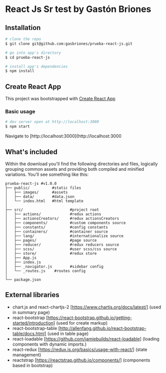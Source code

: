 # React Js Sr test by Gastón Briones
## Installation

``` bash
# clone the repo
$ git clone git@github.com:gasbriones/prueba-react-js.git

# go into app's directory
$ cd prueba-react-js

# install app's dependencies
$ npm install

```
## Create React App
This project was bootstrapped with [Create React App](https://github.com/facebook/create-react-app)

### Basic usage

``` bash
# dev server open at http://localhost:3000
$ npm start
```

Navigate to [http://localhost:3000](http://localhost:3000

## What's included

Within the download you'll find the following directories and files, logically grouping common assets and providing both compiled and minified variations. You'll see something like this:

```
prueba-react-js #v1.0.0
├── public/          #static files
│   ├── images/      #assets
│   ├── data/        #data.json
│   └── index.html   #html template
│
├── src/                     #project root
│   ├── actions/             #redux actions
│   ├── actionsCreators/     #redux actionsCreators
│   ├── components/          #custom components source
│   ├── constants/           #config constants
│   ├── containers/          #container source
│   ├── lang/                #internationalize source
│   ├── pages/               #page source
│   ├── reducer/             #redux reducers source
│   ├── scss/                #user scss/css source
│   ├── store/               #redux store
│   ├── App.js
│   ├── index.js
│   ├── _navigator.js        #sidebar config
│   └── _routes.js    #routes config
│
└── package.json
```
## External libraries
- chart.js and react-chartjs-2 [https://www.chartjs.org/docs/latest/] (used in summary page)
- react-bootstrap [https://react-bootstrap.github.io/getting-started/introduction] (used for create markup)
- react-bootstrap-table [http://allenfang.github.io/react-bootstrap-table/docs.html] (used in table page)
- react-loadable [https://github.com/jamiebuilds/react-loadable] (loading components with dynamic imports.)
- react-redux [https://redux.js.org/basics/usage-with-react/] (state management)
- reactstrap [https://reactstrap.github.io/components/] (components based in bootstrap)




